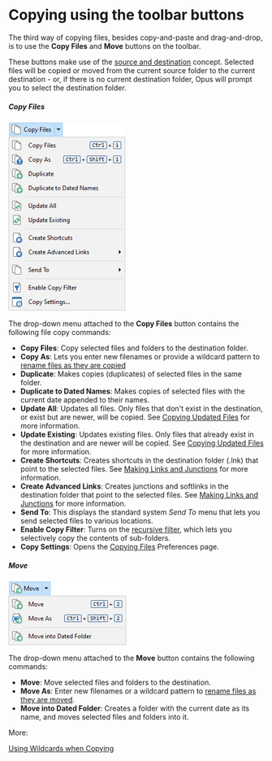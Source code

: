 # Copying using the toolbar buttons

The third way of copying files, besides copy-and-paste and drag-and-drop, is to use the **Copy Files** and **Move** buttons on the toolbar.

These buttons make use of the [source and destination](/Manual/basic_concepts/source_and_destination.md) concept. Selected files will be copied or moved from the current source folder to the current destination - or, if there is no current destination folder, Opus will prompt you to select the destination folder.

##### Copy Files



![](/Manual/images/media/13/copy_menu.png)

 The drop-down menu attached to the **Copy Files** button contains the following file copy commands:

- **Copy Files**: Copy selected files and folders to the destination folder.
- **Copy As**: Lets you enter new filenames or provide a wildcard pattern to [rename files as they are copied](/Manual/file_operations/copying_moving_and_deleting_files/copying_using_the_toolbar_buttons/using_wildcards_when_copying.md)
- **Duplicate**: Makes copies (duplicates) of selected files in the same folder.
- **Duplicate to Dated Names**: Makes copies of selected files with the current date appended to their names.
- **Update All**: Updates all files. Only files that don't exist in the destination, or exist but are newer, will be copied. See [Copying Updated Files](copying_updated_files/README.md) for more information.
- **Update Existing**: Updates existing files. Only files that already exist in the destination and are newer will be copied. See [Copying Updated Files](copying_updated_files/README.md) for more information.
- **Create Shortcuts**: Creates shortcuts in the destination folder (.lnk) that point to the selected files. See [Making Links and Junctions](/Manual/additional_functionality/making_links_and_junctions.md) for more information.
- **Create Advanced Links**: Creates junctions and softlinks in the destination folder that point to the selected files. See [Making Links and Junctions](/Manual/additional_functionality/making_links_and_junctions.md) for more information.
- **Send To**: This displays the standard system *Send To* menu that lets you send selected files to various locations.
- **Enable Copy Filter**: Turns on the [recursive filter](../filtered_operations/README.md), which lets you selectively copy the contents of sub-folders.
- **Copy Settings**: Opens the [Copying Files](/Manual/preferences/preferences_categories/file_operations/copying_files/README.md) Preferences page.

##### Move



![](/Manual/images/media/13/move_menu.png)

 The drop-down menu attached to the **Move** button contains the following commands:

- **Move**: Move selected files and folders to the destination.
- **Move As**: Enter new filenames or a wildcard pattern to [rename files as they are moved](/Manual/file_operations/copying_moving_and_deleting_files/copying_using_the_toolbar_buttons/using_wildcards_when_copying.md).
- **Move into Dated Folder**: Creates a folder with the current date as its name, and moves selected files and folders into it.

More:

[Using Wildcards when Copying](/Manual/file_operations/copying_moving_and_deleting_files/copying_using_the_toolbar_buttons/using_wildcards_when_copying.md)  

